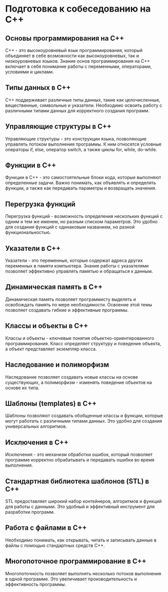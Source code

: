 # Подготовка к собеседованию на C++

## Основы программирования на C++
C++ - это высокоуровневый язык программирования, который объединяет в себе возможности как высокоуровневых, так и низкоуровневых языков. Знание основ программирования на C++ включает в себя понимание работы с переменными, операторами, условиями и циклами.

## Типы данных в C++
C++ поддерживает различные типы данных, такие как целочисленные, вещественные, символьные и указатели. Необходимо освоить работу с различными типами данных для корректного создания программ.

## Управляющие структуры в C++
Управляющие структуры - это конструкции языка, позволяющие управлять потоком выполнения программы. К ним относятся условные операторы if, else, оператор switch, а также циклы for, while, do-while.

## Функции в C++
Функции в C++ - это самостоятельные блоки кода, которые выполняют определенные задачи. Важно понимать, как объявлять и определять функции, а также как передавать параметры и возвращать значения.

## Перегрузка функций
Перегрузка функций - возможность определения нескольких функций с одним и тем же именем, но разным списком параметров. Это удобно для создания функций с одинаковым названием, но разной функциональностью.

## Указатели в C++
Указатели - это переменные, которые содержат адреса других переменных в памяти компьютера. Знание работы с указателями позволяет эффективно управлять памятью и обращаться к данным.

## Динамическая память в C++
Динамическая память позволяет программисту выделять и освобождать память по мере необходимости. Освоение этой темы позволяет создавать гибкие и эффективные программы.

## Классы и объекты в C++
Классы и объекты - ключевые понятия объектно-ориентированного программирования. Класс определяет структуру и поведение объекта, а объект представляет экземпляр класса.

## Наследование и полиморфизм
Наследование позволяет создавать новые классы на основе существующих, а полиморфизм - изменять поведение объектов на основе их типа.

## Шаблоны (templates) в C++
Шаблоны позволяют создавать обобщенные классы и функции, которые могут работать с различными типами данных. Это удобно для создания универсальных алгоритмов.

## Исключения в C++
Исключения - это механизм обработки ошибок, который позволяет программе корректно обрабатывать и передавать ошибки во время выполнения.

## Стандартная библиотека шаблонов (STL) в C++
STL предоставляет широкий набор контейнеров, алгоритмов и функций для работы с данными. Это удобный и эффективный инструмент для разработки программ.

## Работа с файлами в C++
Необходимо понимать, как открывать, читать и записывать данные в файлы с помощью стандартных средств C++.

## Многопоточное программирование в C++
Многопоточность позволяет выполнять несколько потоков выполнения в одной программе. Это увеличивает производительность и эффективность программы.


